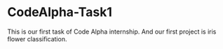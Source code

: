 # CodeAlpha-Task1
This is our first task of Code Alpha internship.
And our first project is iris flower classification.
